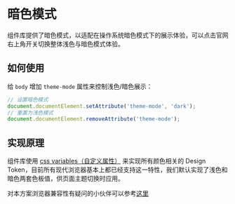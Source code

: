 # 暗色模式
组件库提供了暗色模式，以适配在操作系统暗色模式下的展示体验，可以点击官网右上角开关切换整体浅色与暗色模式体验。

## 如何使用
给 `body` 增加 `theme-mode` 属性来控制浅色/暗色展示：

``` javascript
// 设置暗色模式
document.documentElement.setAttribute('theme-mode', 'dark');
// 重置为浅色模式
document.documentElement.removeAttribute('theme-mode');
```

## 实现原理
组件库使用 [css variables（自定义属性）](https://developer.mozilla.org/zh-CN/docs/Web/CSS/Using_CSS_custom_properties) 来实现所有颜色相关的 Design Token，目前所有现代浏览器基本上都已经支持这一特性，我们默认实现了浅色和暗色两套色板值，供页面主题切换时应用。

对本方案浏览器兼容性有疑问的小伙伴可以参考[这里](https://caniuse.com/css-variables)